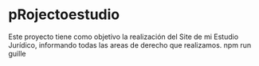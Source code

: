 # pRojectoestudio  
Este proyecto tiene como objetivo la realización del Site de mi Estudio Jurídico, informando todas las areas de derecho que realizamos.
npm run guille
